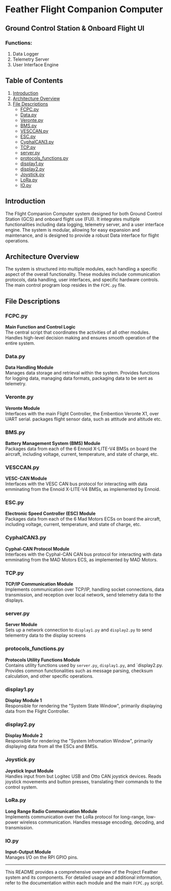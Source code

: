 
# Feather Flight Companion Computer

## Ground Control Station & Onboard Flight UI

### Functions:
1. Data Logger
2. Telemetry Server
3. User Interface Engine

## Table of Contents
1. [Introduction](#introduction)
2. [Architecture Overview](#architecture-overview)
3. [File Descriptions](#file-descriptions)
    - [FCPC.py](#fcpcpy)
    - [Data.py](#datapy)
    - [Veronte.py](#verontepy)
    - [BMS.py](#bmspy)
    - [VESCCAN.py](#vesccanpy)
    - [ESC.py](#escpy)
    - [CyphalCAN3.py](#cyphalcan3py)
    - [TCP.py](#tcppy)
    - [server.py](#serverpy)
    - [protocols_functions.py](#protocols_functionspy)
    - [display1.py](#display1py)
    - [display2.py](#display2py)
    - [Joystick.py](#joystickpy)
    - [LoRa.py](#lorapy)
    - [IO.py](#iopy)

## Introduction

The Flight Companion Computer system designed for both Ground Control Station (GCS) and onboard flight use (FUI). It integrates multiple functionalities including data logging, telemetry server, and a user interface engine. The system is modular, allowing for easy expansion and maintenance, and is designed to provide a robust Data interface for flight operations.

## Architecture Overview

The system is structured into multiple modules, each handling a specific aspect of the overall functionality. These modules include communication protocols, data handling, user interfaces, and specific hardware controls. The main control program loop resides in the `FCPC.py` file.

## File Descriptions

### FCPC.py
**Main Function and Control Logic**  
The central script that coordinates the activities of all other modules. Handles high-level decision making and ensures smooth operation of the entire system.

### Data.py
**Data Handling Module**  
Manages data storage and retrieval within the system. Provides functions for logging data, managing data formats, packaging data to be sent as telemetry.

### Veronte.py
**Veronte Module**  
Interfaces with the main Flight Controller, the Embention Veronte X1, over UART serial. packages flight sensor data, such as attitude and altitude etc.

### BMS.py
**Battery Management System (BMS) Module**  
Packages data from each of the 6 Ennoid X-LITE-V4 BMSs on board the aircraft, including voltage, current, temperature, and state of charge, etc.

### VESCCAN.py
**VESC-CAN Module**  
Interfaces with the VESC CAN bus protocol for interacting with data emminating from the Ennoid X-LITE-V4 BMSs, as implemented by Ennoid.

### ESC.py
**Electronic Speed Controller (ESC) Module**  
Packages data from each of the 6 Mad Motors ECSs on board the aircraft, including voltage, current, temperature, and state of charge, etc.

### CyphalCAN3.py
**Cyphal-CAN Protocol Module**  
Interfaces with the Cyphal-CAN CAN bus protocol for interacting with data emminating from the MAD Motors ECS, as implemented by MAD Motors.

### TCP.py
**TCP/IP Communication Module**  
Implements communication over TCP/IP, handling socket connections, data transmission, and reception over local network, send telemetry data to the displays.

### server.py
**Server Module**  
Sets up a network connection to `display1.py` and `display2.py` to send telementry data to the display screens

### protocols_functions.py
**Protocols Utility Functions Module**  
Contains utility functions used by `server.py`, `display1.py`, and `display2.py. Provides common functionalities such as message parsing, checksum calculation, and other specific operations.

### display1.py
**Display Module 1**  
Responsible for rendering the "System State Window", primarily displaying data from the Flight Controller.

### display2.py
**Display Module 2**  
Responsible for rendering the "System Infromation Window", primarily displaying data from all the ESCs and BMSs.

### Joystick.py
**Joystick Input Module**  
Handles input from but Logitec USB and Otto CAN joystick devices. Reads joystick movements and button presses, translating their commands to the control system.

### LoRa.py
**Long Range Radio Communication Module**  
Implements communication over the LoRa protocol for long-range, low-power wireless communication. Handles message encoding, decoding, and transmission.

### IO.py
**Input-Output Module**  
Manages I/O on the RPI GPIO pins.

---

This README provides a comprehensive overview of the Project Feather system and its components. For detailed usage and additional information, refer to the documentation within each module and the main `FCPC.py` script.
